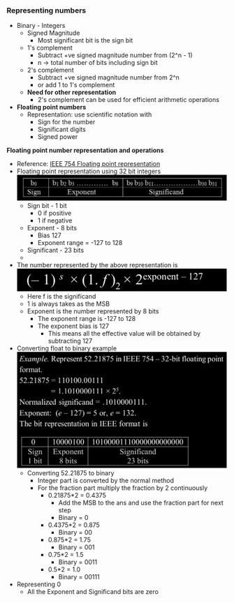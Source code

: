 

### Representing numbers
- Binary - Integers 
	- Signed Magnitude
		- Most significant bit is the sign bit
	- 1's complement 
		- Subtract +ve signed magnitude number from (2^n - 1)
		- n -> total number of bits including sign bit
	- 2's complement
		- Subtract +ve signed magnitude number from 2^n
		- or add 1 to 1's complement
	- **Need for other representation**
		- 2's complement can be used for efficient arithmetic operations
- **Floating point numbers**
	- Representation: use scientific notation with
		- Sign for the number
		- Significant digits
		- Signed power

**Floating point number representation and operations** 
- Reference: [IEEE 754 Floating point representation](./Attachments/PDFs/floating_point_representation.pdf)
- Floating point representation using 32 bit integers ![](./Attachments/Images/floating_point_representation.png)
	- Sign bit - 1 bit
		- 0 if positive
		- 1 if negative
	- Exponent - 8 bits
		- Bias 127
		- Exponent range = -127 to 128
	- Significant - 23 bits
	- 
- The number represented by the above representation is ![](./Attachments/Images/floating_point_number.png)
	- Here f is the significand 
	- 1 is always takes as the MSB
	- Exponent is the number represented by 8 bits
		- The exponent range is -127 to 128 
		- The exponent bias is 127
			- This means all the effective value will be obtained by subtracting 127
- Converting float to binary example ![](./Attachments/Images/float_to_binary_exmaple.png)
	- Converting 52.21875 to binary
		- Integer part is converted by the normal method 
		- For the fraction part multiply the fraction by 2 continuously
			- 0.21875\*2 = 0.4375
				- Add the MSB to the ans and use the fraction part for next step
				- Binary = 0
			- 0.4375\*2 = 0.875
				- Binary = 00
			- 0.875\*2 = 1.75
				- Binary = 001
			- 0.75\*2 = 1.5
				- Binary = 0011
			- 0.5\*2 = 1.0
				- Binary = 00111
- Representing 0
	- All the Exponent and Significand bits are zero